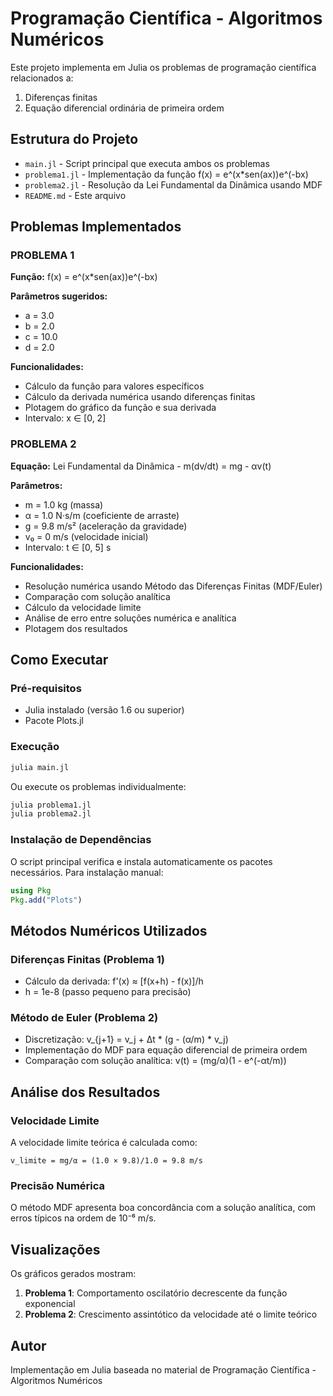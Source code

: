 # Programação Científica - Algoritmos Numéricos

Este projeto implementa em Julia os problemas de programação científica relacionados a:
1. Diferenças finitas
2. Equação diferencial ordinária de primeira ordem

## Estrutura do Projeto

- `main.jl` - Script principal que executa ambos os problemas
- `problema1.jl` - Implementação da função f(x) = e^(x*sen(ax))e^(-bx)
- `problema2.jl` - Resolução da Lei Fundamental da Dinâmica usando MDF
- `README.md` - Este arquivo

## Problemas Implementados

### PROBLEMA 1
**Função:** f(x) = e^(x*sen(ax))e^(-bx)

**Parâmetros sugeridos:**
- a = 3.0
- b = 2.0  
- c = 10.0
- d = 2.0

**Funcionalidades:**
- Cálculo da função para valores específicos
- Cálculo da derivada numérica usando diferenças finitas
- Plotagem do gráfico da função e sua derivada
- Intervalo: x ∈ [0, 2]

### PROBLEMA 2  
**Equação:** Lei Fundamental da Dinâmica - m(dv/dt) = mg - αv(t)

**Parâmetros:**
- m = 1.0 kg (massa)
- α = 1.0 N·s/m (coeficiente de arraste)
- g = 9.8 m/s² (aceleração da gravidade)
- v₀ = 0 m/s (velocidade inicial)
- Intervalo: t ∈ [0, 5] s

**Funcionalidades:**
- Resolução numérica usando Método das Diferenças Finitas (MDF/Euler)
- Comparação com solução analítica
- Cálculo da velocidade limite
- Análise de erro entre soluções numérica e analítica
- Plotagem dos resultados

## Como Executar

### Pré-requisitos
- Julia instalado (versão 1.6 ou superior)
- Pacote Plots.jl

### Execução
```bash
julia main.jl
```

Ou execute os problemas individualmente:
```bash
julia problema1.jl
julia problema2.jl
```

### Instalação de Dependências
O script principal verifica e instala automaticamente os pacotes necessários. Para instalação manual:

```julia
using Pkg
Pkg.add("Plots")
```

## Métodos Numéricos Utilizados

### Diferenças Finitas (Problema 1)
- Cálculo da derivada: f'(x) ≈ [f(x+h) - f(x)]/h
- h = 1e-8 (passo pequeno para precisão)

### Método de Euler (Problema 2)  
- Discretização: v_{j+1} = v_j + Δt * (g - (α/m) * v_j)
- Implementação do MDF para equação diferencial de primeira ordem
- Comparação com solução analítica: v(t) = (mg/α)(1 - e^(-αt/m))

## Análise dos Resultados

### Velocidade Limite
A velocidade limite teórica é calculada como:
```
v_limite = mg/α = (1.0 × 9.8)/1.0 = 9.8 m/s
```

### Precisão Numérica
O método MDF apresenta boa concordância com a solução analítica, com erros típicos na ordem de 10⁻⁶ m/s.

## Visualizações

Os gráficos gerados mostram:
1. **Problema 1**: Comportamento oscilatório decrescente da função exponencial
2. **Problema 2**: Crescimento assintótico da velocidade até o limite teórico

## Autor
Implementação em Julia baseada no material de Programação Científica - Algoritmos Numéricos

